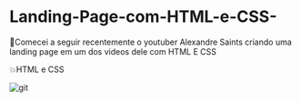 # Landing-Page-com-HTML-e-CSS-
🔴Comecei a seguir recentemente o youtuber  Alexandre Saints  criando uma landing page em um dos videos dele com HTML E CSS

💥HTML e CSS

![git](https://user-images.githubusercontent.com/104910331/234905289-54197b85-dc97-4b51-9679-99d29567f606.png)
